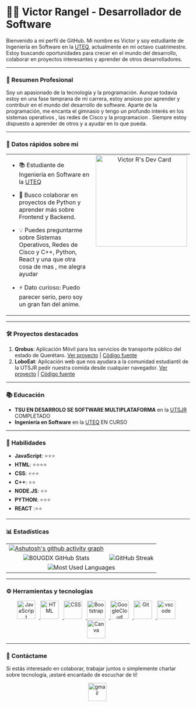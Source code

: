 # 👨‍💻 Victor Rangel - Desarrollador de Software


Bienvenido a mi perfil de GitHub. Mi nombre es Victor y soy estudiante de Ingeniería en Software en la [UTEQ](https://www.uteq.edu.mx/), actualmente en mi octavo cuatrimestre. Estoy buscando oportunidades para crecer en el mundo del desarrollo, colaborar en proyectos interesantes y aprender de otros desarrolladores.

---

### 📘 Resumen Profesional

Soy un apasionado de la tecnología y la programación. Aunque todavía estoy en una fase temprana de mi carrera, estoy ansioso por aprender y contribuir en el mundo del desarrollo de software. Aparte de la programación, me encanta el gimnasio y tengo un profundo interés en los sistemas operativos , las redes de Cisco y la programacion . Siempre estoy dispuesto a aprender de otros y a ayudar en lo que pueda.

---

### 📌 Datos rápidos sobre mí

<table>
  <tr>
    <td valign="top">

- 📚 Estudiante de Ingeniería en Software en la [UTEQ](https://www.uteq.edu.mx/)
- 💼 Busco colaborar en proyectos de Python y aprender más sobre Frontend y Backend.
- 💡 Puedes preguntarme sobre Sistemas Operativos, Redes de Cisco y C++, Python, React y una que otra cosa de mas , me alegra ayudar 
- ⚡ Dato curioso: Puedo parecer serio, pero soy un gran fan del anime.

    </td>
    <td valign="top" align="center">
        <a href="https://app.daily.dev/bougdx">
            <img src="https://api.daily.dev/devcards/21b8a1971dc4494d81bf0c3be187f26b.png?r=ct8" alt="Victor R's Dev Card" width="250px" />
        </a>
    </td>
  </tr>
</table>

---

### 🛠️ Proyectos destacados

1. **Qrobus**: Aplicación Móvil para los servicios de transporte público del estado de Querétaro. [Ver proyecto](qromovil.onrender.com) | [Código fuente](https://github.com/victoMR/QroMovil)
2. **LoboEat**: Aplicación web que nos ayudara a la comunidad estudiantil de la UTSJR pedir nuestra comida desde cualquier navegador. [Ver proyecto](loboeat.onrender.com) | [Código fuente](https://github.com/victoMR/LoboEatV2)
---

### 📚 Educación

- **TSU EN DESARROLO SE SOFTWARE MULTIPLATAFORMA** en la [UTSJR](https://www.utsjr.edu.mx/) COMPLETADO
- **Ingeniería en Software** en la [UTEQ](https://www.uteq.edu.mx/) EN CURSO
---

### 🌟 Habilidades

- **JavaScript**: ⭐⭐⭐
- **HTML**: ⭐⭐⭐⭐
-  **CSS**: ⭐⭐⭐
- **C++**: ⭐⭐
- **NODE.JS**: ⭐⭐
- **PYTHON**: ⭐⭐⭐
- **REACT** :⭐⭐
<!-----

### 🗣️ Testimonios

> "Comentario sobre tu trabajo o colaboración." 
> 
> **Nombre de la persona**
-->
---

### 📊 Estadísticas

<table width="100%">
  <tr>
    <td align="center">
      <a href="https://github.com/ashutosh00710/github-readme-activity-graph">
        <img src="https://github-readme-activity-graph.vercel.app/graph?username=victoMR&theme=github-compact" alt="Ashutosh's github activity graph" />
      </a>
    </td>
  </tr>
  <tr>
    <td align="center">
      <img src="https://github-readme-stats.vercel.app/api?username=victoMR&hide=stars&count_private=true&show_icons=true&theme=algolia&border_radius=20" alt="B0UGDX GitHub Stats" />
    </td>
    <td align="center">
      <img src="https://streak-stats.demolab.com?user=victoMR&count_private=true&theme=algolia&border_radius=20" alt="GitHub Streak" />
    </td>
  </tr>
  <tr>
    <td colspan="2" align="center">
      <img src="https://github-readme-stats.vercel.app/api/top-langs/?username=victoMR&layout=compact&show_icons=true&theme=algolia&border_radius=20" alt="Most Used Languages" />
    </td>
  </tr>
</table>


---

### ⚙️ Herramientas y tecnologías

<div align="center">
  <a href="https://developer.mozilla.org/en-US/docs/Web/JavaScript" target="_blank" rel="noreferrer">
      <img  alt="JavaScript" height="50px" style="padding-right:10px;" src="https://cdn.jsdelivr.net/gh/devicons/devicon/icons/javascript/javascript-plain.svg"/>
  </a>

  <a href="https://developer.mozilla.org/en-US/docs/Web/HTML" target="_blank" rel="noreferrer">
      <img  alt="HTML" height="50px" style="padding-right:10px;" src="https://cdn.jsdelivr.net/gh/devicons/devicon/icons/html5/html5-original.svg"/>
  </a>
  <a href="https://developer.mozilla.org/en-US/docs/Web/CSS" target="_blank" rel="noreferrer">
      <img  alt="CSS" height="50px" style="padding-right:10px;" src="https://cdn.jsdelivr.net/gh/devicons/devicon/icons/css3/css3-original.svg"/>
  </a>
  
  <a href="https://getbootstrap.com/" target="_blank" rel="noreferrer">
      <img  alt="Bootstrap" height="50px" style="padding-right:10px;" src="https://cdn.jsdelivr.net/gh/devicons/devicon/icons/bootstrap/bootstrap-original.svg"/>
  </a> 
  <a href="https://cloud.google.com/" target="_blank" rel="noreferrer">
      <img  alt="GoogleCloud" height="50px" style="padding-right:10px;" src="https://cdn.jsdelivr.net/gh/devicons/devicon/icons/googlecloud/googlecloud-original.svg"/> 
  </a>
  <a href="https://git-scm.com/" target="_blank" rel="noreferrer">
      <img  alt="Git" height="50px" style="padding-right:10px;" src="https://cdn.jsdelivr.net/gh/devicons/devicon/icons/git/git-original.svg"/>
  </a>
  <a href="https://code.visualstudio.com/" target="_blank" rel="noreferrer">
      <img  alt="vscode" height="50px" style="padding-right:10px;"src="https://cdn.jsdelivr.net/gh/devicons/devicon/icons/vscode/vscode-original.svg"/>
  </a>
  <a align="center" href="https://www.canva.com/" target="_blank" rel="noreferrer">
      <img  alt="Canva" height="50px" style="padding-right:10px;" src="https://cdn.jsdelivr.net/gh/devicons/devicon/icons/canva/canva-original.svg"/> 
  </a>
</div>

---


### 💌 Contáctame

Si estás interesado en colaborar, trabajar juntos o simplemente charlar sobre tecnología, ¡estaré encantado de escuchar de ti!

<div align="center">
    <a href="mailto:vmrmtoweb@gmail.com" style="margin-right: 5px;">
        <img src="https://user-images.githubusercontent.com/78341798/194531383-ddb2b774-5bb9-491c-b601-4a4a7d9792fb.svg" alt="gmail" width="50px" />
    </a>
</div>

